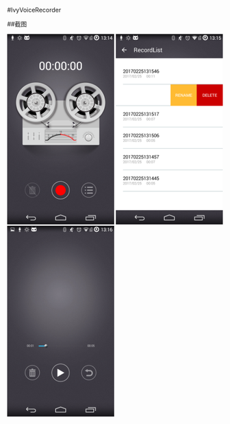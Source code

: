 #IvyVoiceRecorder

##截图

<img src="Screenshots/Screenshot_2017-02-25-13-14-35.png" width="250px"/>
<img src="Screenshots/Screenshot_2017-02-25-13-16-00.png" width="250px"/>
<img src="Screenshots/Screenshot_2017-02-25-13-16-22.png" width="250px"/>